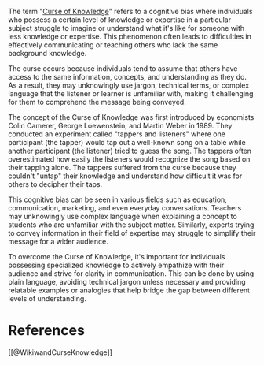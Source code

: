 The term "[Curse of Knowledge](https://www.wikiwand.com/en/Curse_of_knowledge)" refers to a cognitive bias where individuals who possess a certain level of knowledge or expertise in a particular subject struggle to imagine or understand what it's like for someone with less knowledge or expertise. This phenomenon often leads to difficulties in effectively communicating or teaching others who lack the same background knowledge.

The curse occurs because individuals tend to assume that others have access to the same information, concepts, and understanding as they do. As a result, they may unknowingly use jargon, technical terms, or complex language that the listener or learner is unfamiliar with, making it challenging for them to comprehend the message being conveyed.

The concept of the Curse of Knowledge was first introduced by economists Colin Camerer, George Loewenstein, and Martin Weber in 1989. They conducted an experiment called "tappers and listeners" where one participant (the tapper) would tap out a well-known song on a table while another participant (the listener) tried to guess the song. The tappers often overestimated how easily the listeners would recognize the song based on their tapping alone. The tappers suffered from the curse because they couldn't "untap" their knowledge and understand how difficult it was for others to decipher their taps.

This cognitive bias can be seen in various fields such as education, communication, marketing, and even everyday conversations. Teachers may unknowingly use complex language when explaining a concept to students who are unfamiliar with the subject matter. Similarly, experts trying to convey information in their field of expertise may struggle to simplify their message for a wider audience.

To overcome the Curse of Knowledge, it's important for individuals possessing specialized knowledge to actively empathize with their audience and strive for clarity in communication. This can be done by using plain language, avoiding technical jargon unless necessary and providing relatable examples or analogies that help bridge the gap between different levels of understanding.

# References

[[@WikiwandCurseKnowledge]]